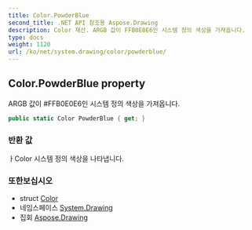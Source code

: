 ```yaml
---
title: Color.PowderBlue
second_title: .NET API 참조용 Aspose.Drawing
description: Color 재산. ARGB 값이 FFB0E0E6인 시스템 정의 색상을 가져옵니다.
type: docs
weight: 1120
url: /ko/net/system.drawing/color/powderblue/
---
```

## Color.PowderBlue property

ARGB 값이 #FFB0E0E6인 시스템 정의 색상을 가져옵니다.

```csharp
public static Color PowderBlue { get; }
```

### 반환 값

ㅏColor 시스템 정의 색상을 나타냅니다.

### 또한보십시오

* struct [Color](../)
* 네임스페이스 [System.Drawing](../../color/)
* 집회 [Aspose.Drawing](../../../)


